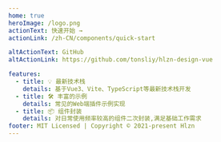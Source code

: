 ```yaml
---
home: true
heroImage: /logo.png
actionText: 快速开始 →
actionLink: /zh-CN/components/quick-start

altActionText: GitHub
altActionLink: https://github.com/tonsliy/hlzn-design-vue

features:
  - title: 💡 最新技术栈
    details: 基于Vue3、Vite、TypeScript等最新技术栈开发
  - title: 🛠️ 丰富的示例
    details: 常见的Web端插件示例实现
  - title: 📦 组件封装
    details: 对日常使用频率较高的组件二次封装,满足基础工作需求
footer: MIT Licensed | Copyright © 2021-present Hlzn
---
```


